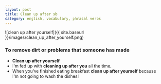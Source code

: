 ```yaml
---
layout: post
title: Clean up after sb
category: english, vocabulary, phrasal verbs
---
```


![clean up after yourself]({{ site.baseurl }}/images/clean_up_after_yourself.png)

### To remove dirt or problems that someone has made
  - **Clean up after yourself**
  - I'm fed up with **cleaning up after you** all the time.
  - When you've finished eating breakfast **clean up after yourself** because I'm not going to wash the dishes!

